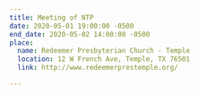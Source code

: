 ```yaml
---
title: Meeting of NTP
date: 2020-05-01 19:00:00 -0500
end_date: 2020-05-02 14:00:00 -0500
place:
  name: Redeemer Presbyterian Church - Temple
  location: 12 W French Ave, Temple, TX 76501
  link: http://www.redeemerprestemple.org/

---
```

